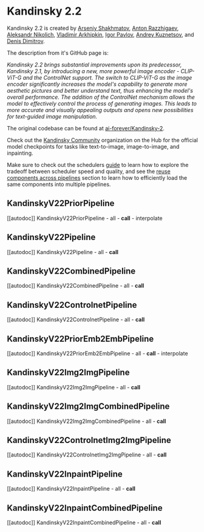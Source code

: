 <!--Copyright 2023 The HuggingFace Team. All rights reserved.
Licensed under the Apache License, Version 2.0 (the "License"); you may not use this file except in compliance with
the License. You may obtain a copy of the License at
http://www.apache.org/licenses/LICENSE-2.0
Unless required by applicable law or agreed to in writing, software distributed under the License is distributed on
an "AS IS" BASIS, WITHOUT WARRANTIES OR CONDITIONS OF ANY KIND, either express or implied. See the License for the
specific language governing permissions and limitations under the License.
-->

# Kandinsky 2.2

Kandinsky 2.2 is created by [Arseniy Shakhmatov](https://github.com/cene555), [Anton Razzhigaev](https://github.com/razzant), [Aleksandr Nikolich](https://github.com/AlexWortega), [Vladimir Arkhipkin](https://github.com/oriBetelgeuse), [Igor Pavlov](https://github.com/boomb0om), [Andrey Kuznetsov](https://github.com/kuznetsoffandrey), and [Denis Dimitrov](https://github.com/denndimitrov).

The description from it's GitHub page is:

*Kandinsky 2.2 brings substantial improvements upon its predecessor, Kandinsky 2.1, by introducing a new, more powerful image encoder - CLIP-ViT-G and the ControlNet support. The switch to CLIP-ViT-G as the image encoder significantly increases the model's capability to generate more aesthetic pictures and better understand text, thus enhancing the model's overall performance. The addition of the ControlNet mechanism allows the model to effectively control the process of generating images. This leads to more accurate and visually appealing outputs and opens new possibilities for text-guided image manipulation.*

The original codebase can be found at [ai-forever/Kandinsky-2](https://github.com/ai-forever/Kandinsky-2).

<Tip>

Check out the [Kandinsky Community](https://huggingface.co/kandinsky-community) organization on the Hub for the official model checkpoints for tasks like text-to-image, image-to-image, and inpainting.

</Tip>

<Tip>

Make sure to check out the schedulers [guide](../../using-diffusers/schedulers) to learn how to explore the tradeoff between scheduler speed and quality, and see the [reuse components across pipelines](../../using-diffusers/loading#reuse-components-across-pipelines) section to learn how to efficiently load the same components into multiple pipelines.

</Tip>

## KandinskyV22PriorPipeline

[[autodoc]] KandinskyV22PriorPipeline
	- all
	- __call__
	- interpolate

## KandinskyV22Pipeline

[[autodoc]] KandinskyV22Pipeline
	- all
	- __call__

## KandinskyV22CombinedPipeline

[[autodoc]] KandinskyV22CombinedPipeline
	- all
	- __call__

## KandinskyV22ControlnetPipeline

[[autodoc]] KandinskyV22ControlnetPipeline
	- all
	- __call__

## KandinskyV22PriorEmb2EmbPipeline

[[autodoc]] KandinskyV22PriorEmb2EmbPipeline
	- all
	- __call__
	- interpolate

## KandinskyV22Img2ImgPipeline

[[autodoc]] KandinskyV22Img2ImgPipeline
	- all
	- __call__

## KandinskyV22Img2ImgCombinedPipeline

[[autodoc]] KandinskyV22Img2ImgCombinedPipeline
	- all
	- __call__

## KandinskyV22ControlnetImg2ImgPipeline

[[autodoc]] KandinskyV22ControlnetImg2ImgPipeline
	- all
	- __call__

## KandinskyV22InpaintPipeline

[[autodoc]] KandinskyV22InpaintPipeline
	- all
	- __call__

## KandinskyV22InpaintCombinedPipeline

[[autodoc]] KandinskyV22InpaintCombinedPipeline
	- all
	- __call__
